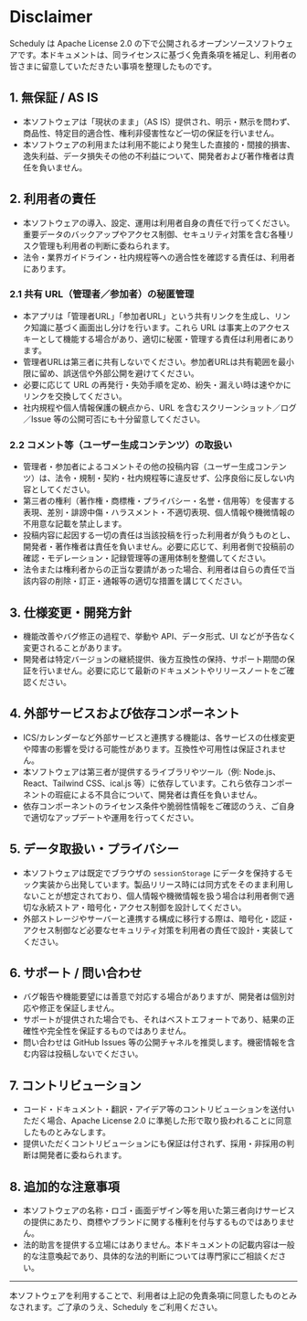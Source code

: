 # Disclaimer

Scheduly は Apache License 2.0 の下で公開されるオープンソースソフトウェアです。本ドキュメントは、同ライセンスに基づく免責条項を補足し、利用者の皆さまに留意していただきたい事項を整理したものです。

## 1. 無保証 / AS IS

- 本ソフトウェアは「現状のまま」（AS IS）提供され、明示・黙示を問わず、商品性、特定目的適合性、権利非侵害性など一切の保証を行いません。
- 本ソフトウェアの利用または利用不能により発生した直接的・間接的損害、逸失利益、データ損失その他の不利益について、開発者および著作権者は責任を負いません。

## 2. 利用者の責任

- 本ソフトウェアの導入、設定、運用は利用者自身の責任で行ってください。重要データのバックアップやアクセス制御、セキュリティ対策を含む各種リスク管理も利用者の判断に委ねられます。
- 法令・業界ガイドライン・社内規程等への適合性を確認する責任は、利用者にあります。

### 2.1 共有 URL（管理者／参加者）の秘匿管理

- 本アプリは「管理者URL」「参加者URL」という共有リンクを生成し、リンク知識に基づく画面出し分けを行います。これら URL は事実上のアクセスキーとして機能する場合があり、適切に秘匿・管理する責任は利用者にあります。
- 管理者URLは第三者に共有しないでください。参加者URLは共有範囲を最小限に留め、誤送信や外部公開を避けてください。
- 必要に応じて URL の再発行・失効手順を定め、紛失・漏えい時は速やかにリンクを交換してください。
- 社内規程や個人情報保護の観点から、URL を含むスクリーンショット／ログ／Issue 等の公開可否にも十分留意してください。

### 2.2 コメント等（ユーザー生成コンテンツ）の取扱い

- 管理者・参加者によるコメントその他の投稿内容（ユーザー生成コンテンツ）は、法令・規制・契約・社内規程等に違反せず、公序良俗に反しない内容としてください。
- 第三者の権利（著作権・商標権・プライバシー・名誉・信用等）を侵害する表現、差別・誹謗中傷・ハラスメント・不適切表現、個人情報や機微情報の不用意な記載を禁止します。
- 投稿内容に起因する一切の責任は当該投稿を行った利用者が負うものとし、開発者・著作権者は責任を負いません。必要に応じて、利用者側で投稿前の確認・モデレーション・記録管理等の運用体制を整備してください。
- 法令または権利者からの正当な要請があった場合、利用者は自らの責任で当該内容の削除・訂正・通報等の適切な措置を講じてください。

## 3. 仕様変更・開発方針

- 機能改善やバグ修正の過程で、挙動や API、データ形式、UI などが予告なく変更されることがあります。
- 開発者は特定バージョンの継続提供、後方互換性の保持、サポート期間の保証を行いません。必要に応じて最新のドキュメントやリリースノートをご確認ください。

## 4. 外部サービスおよび依存コンポーネント

- ICS/カレンダーなど外部サービスと連携する機能は、各サービスの仕様変更や障害の影響を受ける可能性があります。互換性や可用性は保証されません。
- 本ソフトウェアは第三者が提供するライブラリやツール（例: Node.js、React、Tailwind CSS、ical.js 等）に依存しています。これら依存コンポーネントの瑕疵による不具合について、開発者は責任を負いません。
- 依存コンポーネントのライセンス条件や脆弱性情報をご確認のうえ、ご自身で適切なアップデートや運用を行ってください。

## 5. データ取扱い・プライバシー

- 本ソフトウェアは既定でブラウザの `sessionStorage` にデータを保持するモック実装から出発しています。製品リリース時には同方式をそのまま利用しないことが想定されており、個人情報や機微情報を扱う場合は利用者側で適切な永続ストア・暗号化・アクセス制御を設計してください。
- 外部ストレージやサーバーと連携する構成に移行する際は、暗号化・認証・アクセス制御など必要なセキュリティ対策を利用者の責任で設計・実装してください。

## 6. サポート / 問い合わせ

- バグ報告や機能要望には善意で対応する場合がありますが、開発者は個別対応や修正を保証しません。
- サポートが提供された場合でも、それはベストエフォートであり、結果の正確性や完全性を保証するものではありません。
- 問い合わせは GitHub Issues 等の公開チャネルを推奨します。機密情報を含む内容は投稿しないでください。

## 7. コントリビューション

- コード・ドキュメント・翻訳・アイデア等のコントリビューションを送付いただく場合、Apache License 2.0 に準拠した形で取り扱われることに同意したものとみなします。
- 提供いただくコントリビューションにも保証は付されず、採用・非採用の判断は開発者に委ねられます。

## 8. 追加的な注意事項

- 本ソフトウェアの名称・ロゴ・画面デザイン等を用いた第三者向けサービスの提供にあたり、商標やブランドに関する権利を付与するものではありません。
- 法的助言を提供する立場にはありません。本ドキュメントの記載内容は一般的な注意喚起であり、具体的な法的判断については専門家にご相談ください。

---

本ソフトウェアを利用することで、利用者は上記の免責条項に同意したものとみなされます。ご了承のうえ、Scheduly をご利用ください。
